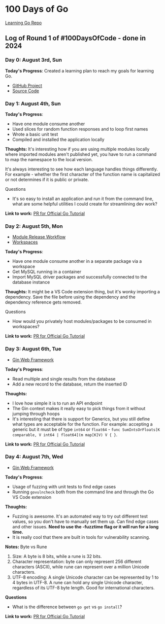 # 100 Days of Go
[Learning Go Repo](https://github.com/craigmcampbell/learning-go)

## Log of Round 1 of #100DaysOfCode - done in 2024

### Day 0: August 3rd, Sun
**Today's Progress**: Created a learning plan to reach my goals for learning Go.

- [GitHub Project](https://github.com/users/craigmcampbell/projects/4)
- [Source Code](https://github.com/craigmcampbell/learning-go)

### Day 1: August 4th, Sun

**Today's Progress**: 
- Have one module consume another
- Used slices for random function responses and to loop first names
- Wrote a basic unit test
- Compiled and installed the application locally

**Thoughts:** 
It's interesting how if you are using multiple modules locally where imported modules aren't published yet, you have to run a command to map the namespace to the local version.

It's always interesting to see how each language handles things differently. For example - whether the first character of the function name is capitalized or not determines if it is public or private.

Questions
- It's so easy to install an application and run it from the command line, what are some helpful utilities I could create for streamlining dev work?

**Link to work:** 
[PR for Official Go Tutorial](https://github.com/craigmcampbell/learning-go/pull/14)

### Day 2: August 5th, Mon

- [Module Release Workflow](https://go.dev/doc/modules/release-workflow)
- [Workspaces](https://go.dev/ref/mod#workspaces)

**Today's Progress**: 
- Have one module consume another in a separate package via a workspace
- Get MySQL running in a container
- Import MySQL driver packages and successfully connected to the database instance

**Thoughts:** 
It might be a VS Code extension thing, but it's wonky importing a dependency. Save the file before using the dependency and the dependency reference gets removed.

Questions
- How would you privately host modules/packages to be consumed in workspaces?

**Link to work:** 
[PR for Official Go Tutorial](https://github.com/craigmcampbell/learning-go/pull/14)

### Day 3: August 6th, Tue

- [Gin Web Framework](https://gin-gonic.com/docs/)

**Today's Progress**: 
- Read multiple and single results from the database
- Add a new record to the database, return the inserted ID


**Thoughts:** 
- I love how simple it is to run an API endpoint
- The Gin context makes it really easy to pick things from it without jumping through hoops
- It's interesting that there is support for Generics, but you still define what types are acceptable for the function. For example: accepting a generic but it must be of type `int64` or `float64` - `func SumIntsOrFloats[K comparable, V int64 | float64](m map[K]V) V { }`. 

**Link to work:** 
[PR for Official Go Tutorial](https://github.com/craigmcampbell/learning-go/pull/14)

### Day 4: August 7th, Wed

- [Gin Web Framework](https://gin-gonic.com/docs/)

**Today's Progress**: 
- Usage of fuzzing with unit tests to find edge cases
- Running `govulncheck` both from the command line and through the Go VS Code extension

**Thoughts:** 
- Fuzzing is awesome. It's an automated way to try out different test values, so you don't have to manually set them up. Can find edge cases and other issues. **Need to use the -fuzztime flag or it will run for a long time.**
- It is really cool that there are built in tools for vulnerability scanning.

**Notes:**
Byte vs Rune
1. Size: A byte is 8 bits, while a rune is 32 bits.
2. Character representation: byte can only represent 256 different characters (ASCII), while rune can represent over a million Unicode characters.
3. UTF-8 encoding: A single Unicode character can be represented by 1 to 4 bytes in UTF-8. A rune can hold any single Unicode character, regardless of its UTF-8 byte length. Good for international characters.

**Questions**
- What is the difference between `go get` vs `go install`?

**Link to work:** 
[PR for Official Go Tutorial](https://github.com/craigmcampbell/learning-go/pull/14)
